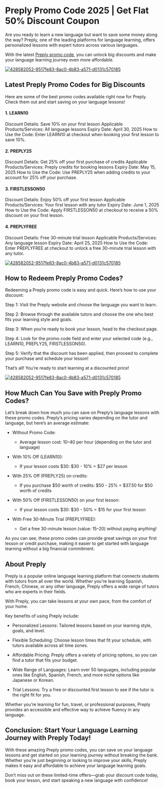 # Preply Promo Code 2025 | Get Flat 50% Discount Coupon

Are you ready to learn a new language but want to save some money along the way? Preply, one of the leading platforms for language learning, offers personalized lessons with expert tutors across various languages.

With the latest [Preply promo code](https://preply.sjv.io/c/6147536/1987575/24422), you can unlock big discounts and make your language learning journey even more affordable.

[![428582052-9517fe83-8ac0-4b83-a571-d0131c570185](https://github.com/user-attachments/assets/cda15b6c-b493-4c73-93a0-40853a0477bd)](https://preply.sjv.io/c/6147536/1987575/24422)

## Latest Preply Promo Codes for Big Discounts

Here are some of the best promo codes available right now for Preply. Check them out and start saving on your language lessons!

#### 1. LEARN10

Discount Details: Save 10% on your first lesson
Applicable Products/Services: All language lessons
Expiry Date: April 30, 2025
How to Use the Code: Enter LEARN10 at checkout when booking your first lesson to save 10%.

#### 2. PREPLY25

Discount Details: Get 25% off your first purchase of credits
Applicable Products/Services: Preply credits for booking lessons
Expiry Date: May 15, 2025
How to Use the Code: Use PREPLY25 when adding credits to your account for 25% off your purchase.

#### 3. FIRSTLESSON50

Discount Details: Enjoy 50% off your first lesson
Applicable Products/Services: Your first lesson with any tutor
Expiry Date: June 1, 2025
How to Use the Code: Apply FIRSTLESSON50 at checkout to receive a 50% discount on your first lesson.

#### 4. PREPLYFREE

Discount Details: Free 30-minute trial lesson
Applicable Products/Services: Any language lesson
Expiry Date: April 25, 2025
How to Use the Code: Enter PREPLYFREE at checkout to unlock a free 30-minute trial lesson with any tutor.

[![428582052-9517fe83-8ac0-4b83-a571-d0131c570185](https://github.com/user-attachments/assets/cda15b6c-b493-4c73-93a0-40853a0477bd)](https://preply.sjv.io/c/6147536/1987575/24422)

## How to Redeem Preply Promo Codes?

Redeeming a Preply promo code is easy and quick. Here’s how to use your discount:

Step 1: Visit the Preply website and choose the language you want to learn.

Step 2: Browse through the available tutors and choose the one who best fits your learning style and goals.

Step 3: When you’re ready to book your lesson, head to the checkout page.

Step 4: Look for the promo code field and enter your selected code (e.g., LEARN10, PREPLY25, FIRSTLESSON50).

Step 5: Verify that the discount has been applied, then proceed to complete your purchase and schedule your lesson!

That’s all! You’re ready to start learning at a discounted price!

[![428582052-9517fe83-8ac0-4b83-a571-d0131c570185](https://github.com/user-attachments/assets/cda15b6c-b493-4c73-93a0-40853a0477bd)](https://preply.sjv.io/c/6147536/1987575/24422)

## How Much Can You Save with Preply Promo Codes?

Let’s break down how much you can save on Preply’s language lessons with these promo codes. Preply’s pricing varies depending on the tutor and language, but here’s an average estimate:

* Without Promo Code:

  * Average lesson cost: $10–$40 per hour (depending on the tutor and language)
* With 10% Off (LEARN10):

  * If your lesson costs $30: $30 - 10% = $27 per lesson
* With 25% Off (PREPLY25) on credits:

  * If you purchase $50 worth of credits: $50 - 25% = $37.50 for $50 worth of credits
* With 50% Off (FIRSTLESSON50) on your first lesson:

  * If your lesson costs $30: $30 - 50% = $15 for your first lesson
* With Free 30-Minute Trial (PREPLYFREE):

  * Get a free 30-minute lesson (value: $15–$20) without paying anything!

As you can see, these promo codes can provide great savings on your first lesson or credit purchase, making it easier to get started with language learning without a big financial commitment.

## About Preply

Preply is a popular online language learning platform that connects students with tutors from all over the world. Whether you're learning Spanish, French, Chinese, or any other language, Preply offers a wide range of tutors who are experts in their fields.

With Preply, you can take lessons at your own pace, from the comfort of your home.

Key benefits of using Preply include:

* Personalized Lessons: Tailored lessons based on your learning style, goals, and level.

* Flexible Scheduling: Choose lesson times that fit your schedule, with tutors available across all time zones.

* Affordable Pricing: Preply offers a variety of pricing options, so you can find a tutor that fits your budget.

* Wide Range of Languages: Learn over 50 languages, including popular ones like English, Spanish, French, and more niche options like Japanese or Korean.

* Trial Lessons: Try a free or discounted first lesson to see if the tutor is the right fit for you.

Whether you’re learning for fun, travel, or professional purposes, Preply provides an accessible and effective way to achieve fluency in any language.

## Conclusion: Start Your Language Learning Journey with Preply Today!

With these amazing Preply promo codes, you can save on your language lessons and get started on your learning journey without breaking the bank. Whether you’re just beginning or looking to improve your skills, Preply makes it easy and affordable to achieve your language learning goals.

Don’t miss out on these limited-time offers—grab your discount code today, book your lesson, and start speaking a new language with confidence!
